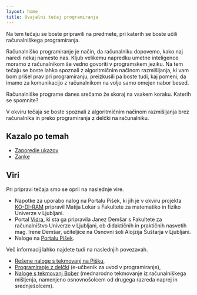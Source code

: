 ```yaml
---
layout: home
title: Uvajalni tečaj programiranja
---
```


Na tem tečaju se boste pripravili na predmete, pri katerih se boste učili računalniškega programiranja. 

Računalniško programiranje je način, da računalniku dopovemo, kako naj naredi nekaj namesto nas. 
Kljub velikemu napredku umetne inteligence moramo z računalnikom še vedno govoriti v programskem jeziku.
Na tem tečaju se boste lahko spoznali z algoritmičnim načinom razmišljanja, ki vam bom prišel prav pri programiranju,
preizkusili pa boste tudi, kaj pomeni, da imamo za komunikacijo z računalnikom na voljo samo omejen nabor besed.

Računalniške programe danes srečamo že skoraj na vsakem koraku. Katerih se spomnite?

V okviru tečaja se boste spoznali z algoritmičnim načinom razmišljanja brez računalnika in preko
programiranja z delčki na računalniku.

## Kazalo po temah

* [Zaporedje ukazov](zaporedje-ukazov.html)
* [Zanke](zanke.html)

## Viri

Pri pripravi tečaja smo se oprli na naslednje vire.

* Napotke za uporabo nalog na Portalu Pišek, ki jih je v okviru projekta [KO-DI-RAM](https://pisek.acm.si/contents/4907-905475276192595697/) pripravil Matija Lokar s Fakultete za matematiko in fiziko Univerze v Ljubljani.
* Portal [Vidra](http://vidra.si/index.html), ki sta ga pripravila Janez Demšar s Fakultete za računalništvo Univerze v Ljubljani, ob didaktičnih in praktičnih nasvetih mag. Irene Demšar, učiteljice na Osnovni šoli Alojzija Šuštarja v Ljubljani.
* Naloge na [Portalu Pišek](https://pisek.acm.si/contents/4907-4902/).

Več informacij lahko najdete tudi na naslednjih povezavah.

* [Rešene naloge s tekmovanj na Pišku](https://tekmovanja.acm.si/?q=node/631),
* [Programiranje z delčki](https://lusy.fri.uni-lj.si/ucbenik/prog/index.html) (e-učbenik za uvod v programiranje),
* [Naloge s tekmovanj Bober](https://tekmovanja.acm.si/?q=bober/naloge-re%C5%A1itve) (mednarodno tekmovanje iz računalniškega mišljenja, namenjeno osnovnošolcem od drugega razreda naprej in srednješolcem).
